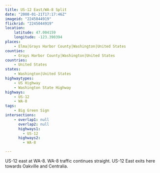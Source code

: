 ```yaml
---
title: US-12 East/WA-8 Split
date: "2008-01-21T17:17:46Z"
imageid: "2245044919"
flickrid: "2245044919"
location:
    latitude: 47.004159
    longitude: -123.390394
places:
    - Elma|Grays Harbor County|Washington|United States
counties:
    - Grays Harbor County|Washington|United States
countries:
    - United States
states:
    - Washington|United States
highwaytypes:
    - US Highway
    - Washington State Highway
highways:
    - US-12
    - WA-8
tags:
    - Big Green Sign
intersections:
    - overlap1: null
      overlap2: null
      highways1:
        - US-12
      highways2:
        - WA-8

---
```

US-12 east at WA-8.  WA-8 traffic continues straight.  US-12 East exits here towards Oakville and Centralia.